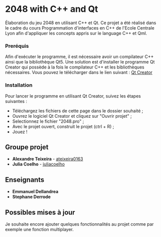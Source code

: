 # 2048 with C++ and Qt

Élaboration du jeu 2048 en utilisant C++ et Qt. Ce projet a été réalisé dans le cadre du cours Programmation d'interfaces en C++ de l'Ecole Centrale Lyon afin d'appliquer les concepts appris sur le language C++ et Qml.

### Preréquis

Afin d'exécuter le programme, il est nécessaire avoir un compilateur C++ ainsi que la bibliothèque Qt5. Une solution est d'installer le programme Qt Creator qui possède à la fois le compilateur C++ et les bibliothèques nécessaires. Vous pouvez le télécharger dans le lien suivant : [Qt Creator](https://www.qt.io/download/)

### Installation

Pour lancer le programme en utilisant Qt Creator, suivez les étapes suivantes :
- Téléchargez les fichiers de cette page dans le dossier souhaité ;
- Ouvrez le logiciel Qt Creator et cliquez sur "Ouvrir projet" ;
- Selectionnez le fichier "2048.pro" ;
- Avec le projet ouvert, construit le projet (ctrl + R) ;
- Jouez !

## Groupe projet

* **Alexandre Teixeira** - [ateixeira0163](https://github.com/ateixeira0163)
* **Julia Coelho** - [juliacoelho](https://github.com/juliacoelho)

## Enseignants

* **Emmanuel Dellandrea**
* **Stephane Derrode**

## Possibles mises à jour 

Je souhaite encore ajouter quelques fonctionnalités au projet comme par exemple une fonction multiplayer. 
